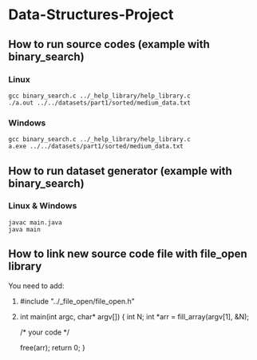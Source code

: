 # Data-Structures-Project

## How to run source codes (example with binary_search)

### Linux
```
gcc binary_search.c ../_help_library/help_library.c
./a.out ../../datasets/part1/sorted/medium_data.txt
```
### Windows
```
gcc binary_search.c ../_help_library/help_library.c
a.exe ../../datasets/part1/sorted/medium_data.txt
```

## How to run dataset generator (example with binary_search)

### Linux & Windows
```
javac main.java
java main
```

## How to link new source code file with file_open library
You need to add:
1. #include "../_file_open/file_open.h"

2. int main(int argc, char* argv[]) {
	int N;
    int *arr = fill_array(argv[1], &N);
    
	/* your code */
	
    free(arr);
    return 0;
  }
